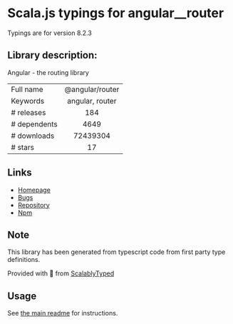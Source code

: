 
# Scala.js typings for angular__router

Typings are for version 8.2.3

## Library description:
Angular - the routing library

|                    |                 |
| ------------------ | :-------------: |
| Full name          | @angular/router |
| Keywords           | angular, router |
| # releases         | 184 |
| # dependents       | 4649 |
| # downloads        | 72439304 |
| # stars            | 17 |

## Links
- [Homepage](https://github.com/angular/angular/tree/master/packages/router)
- [Bugs](https://github.com/angular/angular/issues)
- [Repository](https://github.com/angular/angular)
- [Npm](https://www.npmjs.com/package/%40angular%2Frouter)
    


## Note
This library has been generated from typescript code from first party type definitions.

Provided with :purple_heart: from [ScalablyTyped](https://github.com/oyvindberg/ScalablyTyped)

## Usage
See [the main readme](../../readme.md) for instructions.


